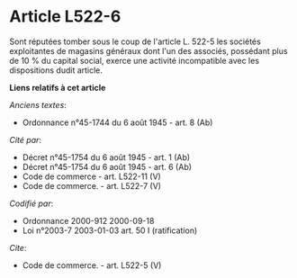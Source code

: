 # Article L522-6

Sont réputées tomber sous le coup de l'article L. 522-5 les sociétés exploitantes de magasins généraux dont l'un des
associés, possédant plus de 10 % du capital social, exerce une activité incompatible avec les dispositions dudit article.

**Liens relatifs à cet article**

_Anciens textes_:

  - Ordonnance n°45-1744 du 6 août 1945 - art. 8 (Ab)

_Cité par_:

  - Décret n°45-1754 du 6 août 1945 - art. 1 (Ab)
  - Décret n°45-1754 du 6 août 1945 - art. 6 (Ab)
  - Code de commerce - art. L522-11 (V)
  - Code de commerce. - art. L522-7 (V)

_Codifié par_:

  - Ordonnance 2000-912 2000-09-18
  - Loi n°2003-7 2003-01-03 art. 50 I (ratification)

_Cite_:

  - Code de commerce. - art. L522-5 (V)
